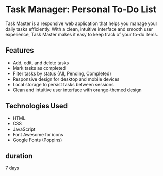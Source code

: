 # Task Manager: Personal To-Do List

Task Master is a responsive web application that helps you manage your daily tasks efficiently. With a clean, intuitive interface and smooth user experience, Task Master makes it easy to keep track of your to-do items.

## Features

- Add, edit, and delete tasks
- Mark tasks as completed
- Filter tasks by status (All, Pending, Completed)
- Responsive design for desktop and mobile devices
- Local storage to persist tasks between sessions
- Clean and intuitive user interface with orange-themed design

## Technologies Used

- HTML
- CSS
- JavaScript
- Font Awesome for icons
- Google Fonts (Poppins)

## duration

7 days
